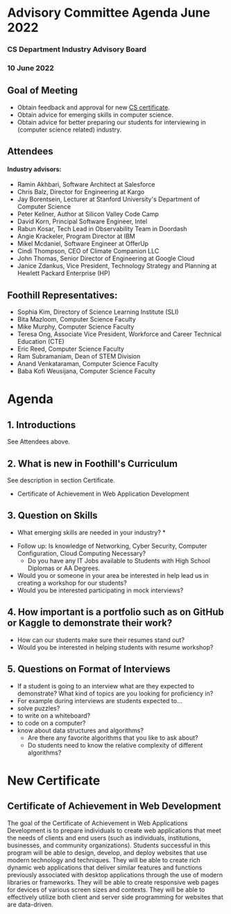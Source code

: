 # Advisory Committee Agenda June 2022
### CS Department Industry Advisory Board
### 10 June 2022

## Goal of Meeting
* Obtain feedback and approval for new [CS certificate](https://foothill.edu/cs/programs.html?title_id=Computer%20Science&t=1).  
* Obtain advice for emerging skills in computer science.
* Obtain advice for better preparing our students for interviewing in (computer science related) industry.

 

## Attendees
#### Industry advisors:
* Ramin Akhbari, Software Architect at Salesforce
* Chris Balz, Director for Engineering at Kargo
* Jay Borentsein, Lecturer at Stanford University's Department of Computer Science
* Peter Kellner, Author at Silicon Valley Code Camp
* David Korn, Principal Software Engineer, Intel
* Rabun Kosar, Tech Lead in Observability Team in Doordash
* Angie Krackeler, Program Director at IBM
* Mikel Mcdaniel, Software Engineer at OfferUp
* Cindi Thompson, CEO of Climate Companion LLC
* John Thomas, Senior Director of Engineering at Google Cloud
* Janice Zdankus, Vice President, Technology Strategy and Planning at Hewlett Packard Enterprise (HP)



## Foothill Representatives:
* Sophia Kim, Directory of Science Learning Institute (SLI)
* Bita Mazloom, Computer Science Faculty
* Mike Murphy, Computer Science Faculty
* Teresa Ong, Associate Vice President, Workforce and Career Technical Education (CTE)
* Eric Reed, Computer Science Faculty
* Ram Subramaniam, Dean of STEM Division
* Anand Venkataraman, Computer Science Faculty
* Baba Kofi Weusijana, Computer Science Faculty
 

# Agenda
## 1. Introductions
See Attendees above.

## 2. What is new in Foothill's Curriculum
See description in section Certificate. 

- Certificate of Achievement in Web Application Development

## 3. Question on Skills
* What emerging skills are needed in your industry? *
- Follow up: Is knowledge of Networking, Cyber Security, Computer Configuration, Cloud Computing Necessary?
  - Do you have any IT Jobs available to Students with High School Diplomas or AA Degrees.
- Would you or someone in your area be interested in help lead us in creating a workshop for our students?
- Would you be interested participating in mock interviews?

## 4. How important is a portfolio such as on GitHub or Kaggle to demonstrate their work?
- How can our students make sure their resumes stand out?
- Would you be interested in helping students with resume workshop?

## 5. Questions on Format of Interviews
- If a student is going to an interview what are they expected to demonstrate? What kind of topics are you looking for proficiency in?
- For example during interviews are students expected to...
 - solve puzzles?
 - to write on a whiteboard?
 - to code on a computer?
 - know about data structures and algorithms?
   - Are there any favorite algorithms that you like to ask about?
   - Do students need to know the relative complexity of different algorithms?
 

# New Certificate
## Certificate of Achievement in Web Development
The goal of the Certificate of Achievement in Web Applications Development is to prepare individuals to create 
web applications that meet the needs of clients and end users (such as individuals, institutions, businesses, 
and community organizations). Students successful in this program will be able to design, develop, and deploy 
websites that use modern technology and techniques. They will be able to create rich dynamic web applications 
that deliver similar features and functions previously associated with desktop applications through the use of 
modern libraries or frameworks. They will be able to create responsive web pages for devices of various screen 
sizes and contexts. They will be able to effectively utilize both client and server side programming for 
websites that are data-driven.


